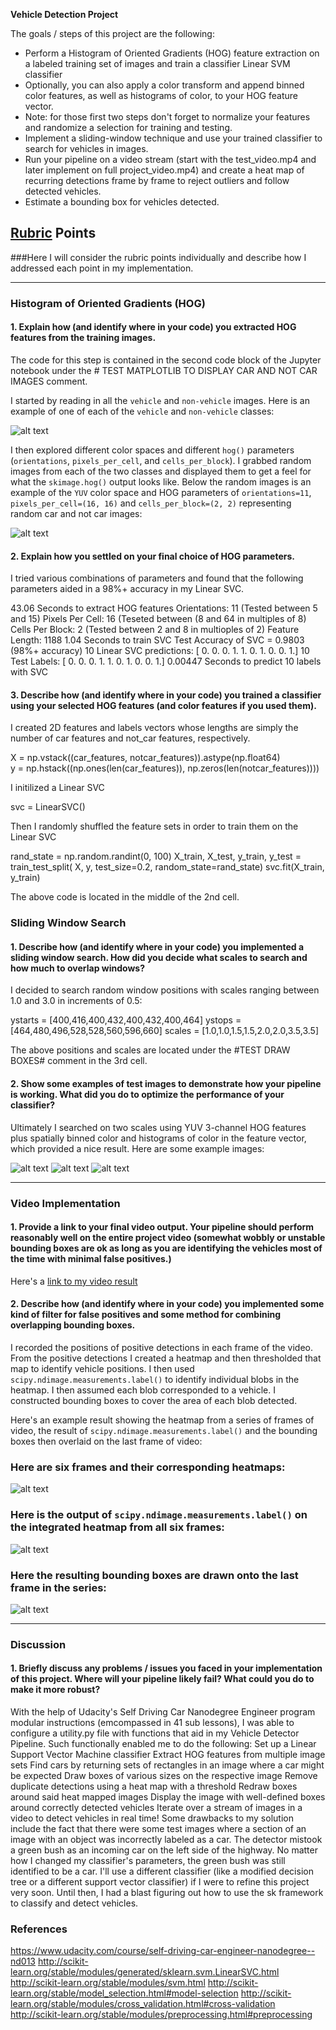 **Vehicle Detection Project**

The goals / steps of this project are the following:

* Perform a Histogram of Oriented Gradients (HOG) feature extraction on a labeled training set of images and train a classifier Linear SVM classifier
* Optionally, you can also apply a color transform and append binned color features, as well as histograms of color, to your HOG feature vector. 
* Note: for those first two steps don't forget to normalize your features and randomize a selection for training and testing.
* Implement a sliding-window technique and use your trained classifier to search for vehicles in images.
* Run your pipeline on a video stream (start with the test_video.mp4 and later implement on full project_video.mp4) and create a heat map of recurring detections frame by frame to reject outliers and follow detected vehicles.
* Estimate a bounding box for vehicles detected.

[//]: # (Image References)
[image1]: ./examples/car_not_car.png
[image2]: ./examples/HOG_example.jpg
[image3]: ./examples/sliding_windows.jpg
[image4]: ./examples/sliding_window.jpg
[image5]: ./examples/bboxes_and_heat.png
[image6]: ./examples/labels_map.png
[image7]: ./examples/output_bboxes.png
[image8]: ./examples/RandomCarNotCar.jpg
[image9]: ./examples/CrudeDetector.jpg
[image10]: ./examples/HeatMap.jpg
[image11]: ./examples/RefinedDetector.jpg
[video1]: ./project_video_out.mp4

## [Rubric](https://review.udacity.com/#!/rubrics/513/view) Points
###Here I will consider the rubric points individually and describe how I addressed each point in my implementation.  

---

### Histogram of Oriented Gradients (HOG)

#### 1. Explain how (and identify where in your code) you extracted HOG features from the training images.


The code for this step is contained in the second code block of the Jupyter notebook under the # TEST MATPLOTLIB TO DISPLAY CAR AND NOT CAR IMAGES comment.

I started by reading in all the `vehicle` and `non-vehicle` images.  Here is an example of one of each of the `vehicle` and `non-vehicle` classes:

![alt text][image1]

I then explored different color spaces and different `hog()` parameters (`orientations`, `pixels_per_cell`, and `cells_per_block`).  I grabbed random images from each of the two classes and displayed them to get a feel for what the `skimage.hog()` output looks like. Below the random images is an example of the `YUV` color space and HOG parameters of `orientations=11`, `pixels_per_cell=(16, 16)` and `cells_per_block=(2, 2)` representing random car and not car images:

![alt text][image8]

#### 2. Explain how you settled on your final choice of HOG parameters.

I tried various combinations of parameters and found that the following parameters aided in a 98%+ accuracy in my Linear SVC. 

43.06 Seconds to extract HOG features
Orientations: 11 (Tested between 5 and 15)
Pixels Per Cell: 16 (Teseted between (8 and 64 in multiples of 8)
Cells Per Block: 2 (Tested between 2 and 8 in multioples of 2)
Feature Length: 1188
1.04 Seconds to train SVC
Test Accuracy of SVC =  0.9803 (98%+ accuracy)
10 Linear SVC predictions:  [ 0.  0.  0.  1.  1.  0.  1.  0.  0.  1.]
10 Test Labels:             [ 0.  0.  0.  1.  1.  0.  1.  0.  0.  1.]
0.00447 Seconds to predict 10 labels with SVC

#### 3. Describe how (and identify where in your code) you trained a classifier using your selected HOG features (and color features if you used them).

I created 2D features and labels vectors whose lengths are simply the number of car features and not_car features, respectively.

X = np.vstack((car_features, notcar_features)).astype(np.float64)  
y = np.hstack((np.ones(len(car_features)), np.zeros(len(notcar_features))))

I initilized a Linear SVC

svc = LinearSVC()

Then I randomly shuffled the feature sets in order to train them on the Linear SVC

rand_state = np.random.randint(0, 100)
X_train, X_test, y_train, y_test = train_test_split(
    X, y, test_size=0.2, random_state=rand_state)
svc.fit(X_train, y_train)

The above code is located in the middle of the 2nd cell.

### Sliding Window Search

#### 1. Describe how (and identify where in your code) you implemented a sliding window search.  How did you decide what scales to search and how much to overlap windows?

I decided to search random window positions with scales ranging between 1.0 and 3.0 in increments of 0.5:

ystarts    = [400,416,400,432,400,432,400,464]
ystops     = [464,480,496,528,528,560,596,660]
scales     = [1.0,1.0,1.5,1.5,2.0,2.0,3.5,3.5]

The above positions and scales are located under the #TEST DRAW BOXES# comment in the 3rd cell.

#### 2. Show some examples of test images to demonstrate how your pipeline is working.  What did you do to optimize the performance of your classifier?

Ultimately I searched on two scales using YUV 3-channel HOG features plus spatially binned color and histograms of color in the feature vector, which provided a nice result.  Here are some example images:

![alt text][image9]
![alt text][image10]
![alt text][image11]

---

### Video Implementation

#### 1. Provide a link to your final video output.  Your pipeline should perform reasonably well on the entire project video (somewhat wobbly or unstable bounding boxes are ok as long as you are identifying the vehicles most of the time with minimal false positives.)
Here's a [link to my video result](./project_video_out.mp4)


#### 2. Describe how (and identify where in your code) you implemented some kind of filter for false positives and some method for combining overlapping bounding boxes.

I recorded the positions of positive detections in each frame of the video.  From the positive detections I created a heatmap and then thresholded that map to identify vehicle positions.  I then used `scipy.ndimage.measurements.label()` to identify individual blobs in the heatmap.  I then assumed each blob corresponded to a vehicle.  I constructed bounding boxes to cover the area of each blob detected.  

Here's an example result showing the heatmap from a series of frames of video, the result of `scipy.ndimage.measurements.label()` and the bounding boxes then overlaid on the last frame of video:

### Here are six frames and their corresponding heatmaps:

![alt text][image5]

### Here is the output of `scipy.ndimage.measurements.label()` on the integrated heatmap from all six frames:
![alt text][image6]

### Here the resulting bounding boxes are drawn onto the last frame in the series:
![alt text][image7]


---

### Discussion

#### 1. Briefly discuss any problems / issues you faced in your implementation of this project.  Where will your pipeline likely fail?  What could you do to make it more robust?

With the help of Udacity's Self Driving Car Nanodegree Engineer program modular instructions (emcompassed in 41 sub lessons), I was able to configure a utility.py file with functions that aid in my Vehicle Detector Pipeline. Such functionally enabled me to do the following:
Set up a Linear Support Vector Machine classifier
Extract HOG features from multiple image sets
Find cars by returning sets of rectangles in an image where a car might be expected
Draw boxes of various sizes on the respective image
Remove duplicate detections using a heat map with a threshold
Redraw boxes around said heat mapped images
Display the image with well-defined boxes around correctly detected vehicles
Iterate over a stream of images in a video to detect vehicles in real time!
Some drawbacks to my solution include the fact that there were some test images where a section of an image with an object was incorrectly labeled as a car. The detector mistook a green bush as an incoming car on the left side of the highway. No matter how I changed my classifier's parameters, the green bush was still identified to be a car. I'll use a different classifier (like a modified decision tree or a different support vector classifier) if I were to refine this project very soon. Until then, I had a blast figuring out how to use the sk framework to classify and detect vehicles.

### References

https://www.udacity.com/course/self-driving-car-engineer-nanodegree--nd013
http://scikit-learn.org/stable/modules/generated/sklearn.svm.LinearSVC.html
http://scikit-learn.org/stable/modules/svm.html
http://scikit-learn.org/stable/model_selection.html#model-selection
http://scikit-learn.org/stable/modules/cross_validation.html#cross-validation
http://scikit-learn.org/stable/modules/preprocessing.html#preprocessing

